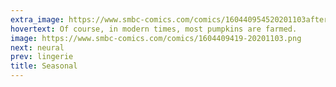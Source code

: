 ```yaml
---
extra_image: https://www.smbc-comics.com/comics/160440954520201103after.png
hovertext: Of course, in modern times, most pumpkins are farmed.
image: https://www.smbc-comics.com/comics/1604409419-20201103.png
next: neural
prev: lingerie
title: Seasonal
---
```

